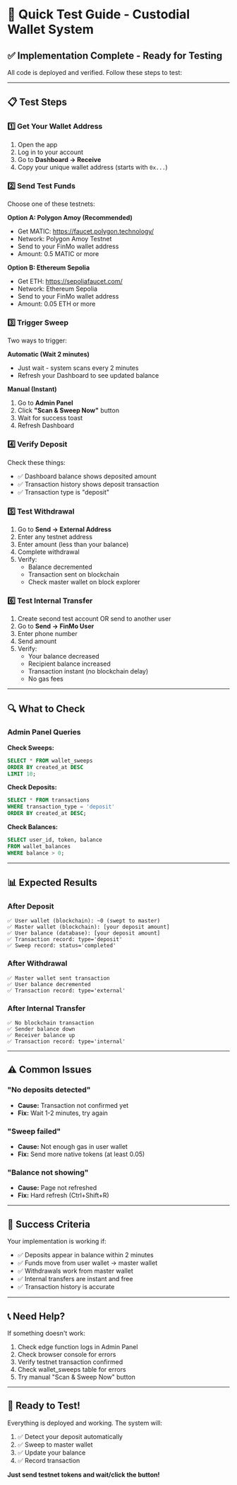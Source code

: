 # 🚀 Quick Test Guide - Custodial Wallet System

## ✅ Implementation Complete - Ready for Testing

All code is deployed and verified. Follow these steps to test:

---

## 📋 Test Steps

### 1️⃣ Get Your Wallet Address
1. Open the app
2. Log in to your account
3. Go to **Dashboard → Receive**
4. Copy your unique wallet address (starts with `0x...`)

### 2️⃣ Send Test Funds
Choose one of these testnets:

**Option A: Polygon Amoy (Recommended)**
- Get MATIC: https://faucet.polygon.technology/
- Network: Polygon Amoy Testnet
- Send to your FinMo wallet address
- Amount: 0.5 MATIC or more

**Option B: Ethereum Sepolia**
- Get ETH: https://sepoliafaucet.com/
- Network: Ethereum Sepolia
- Send to your FinMo wallet address  
- Amount: 0.05 ETH or more

### 3️⃣ Trigger Sweep
Two ways to trigger:

**Automatic (Wait 2 minutes)**
- Just wait - system scans every 2 minutes
- Refresh your Dashboard to see updated balance

**Manual (Instant)**
1. Go to **Admin Panel**
2. Click **"Scan & Sweep Now"** button
3. Wait for success toast
4. Refresh Dashboard

### 4️⃣ Verify Deposit
Check these things:
- ✅ Dashboard balance shows deposited amount
- ✅ Transaction history shows deposit transaction
- ✅ Transaction type is "deposit"

### 5️⃣ Test Withdrawal
1. Go to **Send → External Address**
2. Enter any testnet address
3. Enter amount (less than your balance)
4. Complete withdrawal
5. Verify:
   - Balance decremented
   - Transaction sent on blockchain
   - Check master wallet on block explorer

### 6️⃣ Test Internal Transfer
1. Create second test account OR send to another user
2. Go to **Send → FinMo User**
3. Enter phone number
4. Send amount
5. Verify:
   - Your balance decreased
   - Recipient balance increased
   - Transaction instant (no blockchain delay)
   - No gas fees

---

## 🔍 What to Check

### Admin Panel Queries

**Check Sweeps:**
```sql
SELECT * FROM wallet_sweeps 
ORDER BY created_at DESC 
LIMIT 10;
```

**Check Deposits:**
```sql
SELECT * FROM transactions 
WHERE transaction_type = 'deposit' 
ORDER BY created_at DESC;
```

**Check Balances:**
```sql
SELECT user_id, token, balance 
FROM wallet_balances 
WHERE balance > 0;
```

---

## 📊 Expected Results

### After Deposit
```
✅ User wallet (blockchain): ~0 (swept to master)
✅ Master wallet (blockchain): [your deposit amount]
✅ User balance (database): [your deposit amount]
✅ Transaction record: type='deposit'
✅ Sweep record: status='completed'
```

### After Withdrawal
```
✅ Master wallet sent transaction
✅ User balance decremented
✅ Transaction record: type='external'
```

### After Internal Transfer
```
✅ No blockchain transaction
✅ Sender balance down
✅ Receiver balance up
✅ Transaction record: type='internal'
```

---

## ⚠️ Common Issues

### "No deposits detected"
- **Cause:** Transaction not confirmed yet
- **Fix:** Wait 1-2 minutes, try again

### "Sweep failed"
- **Cause:** Not enough gas in user wallet
- **Fix:** Send more native tokens (at least 0.05)

### "Balance not showing"
- **Cause:** Page not refreshed
- **Fix:** Hard refresh (Ctrl+Shift+R)

---

## 🎯 Success Criteria

Your implementation is working if:
- ✅ Deposits appear in balance within 2 minutes
- ✅ Funds move from user wallet → master wallet
- ✅ Withdrawals work from master wallet
- ✅ Internal transfers are instant and free
- ✅ Transaction history is accurate

---

## 📞 Need Help?

If something doesn't work:
1. Check edge function logs in Admin Panel
2. Check browser console for errors
3. Verify testnet transaction confirmed
4. Check wallet_sweeps table for errors
5. Try manual "Scan & Sweep Now" button

---

## 🎉 Ready to Test!

Everything is deployed and working. The system will:
1. ✅ Detect your deposit automatically
2. ✅ Sweep to master wallet
3. ✅ Update your balance
4. ✅ Record transaction

**Just send testnet tokens and wait/click the button!**
